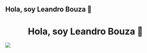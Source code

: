 ## Hola, soy Leandro Bouza 👋

<div align="center">
<h1 align="center">Hola, soy Leandro Bouza 👋</h1>
</div>
<img src="https://leandrobouza.notion.site/image/https%3A%2F%2Fprod-files-secure.s3.us-west-2.amazonaws.com%2Fa9e6f308-ff09-44d3-aac9-c192bf86de08%2F078a14c3-ea16-43e9-b10f-e624af67f2cb%2FBANNER_centrado_chico.jpg?table=block&id=edf5e419-0780-4f21-a206-0361501ec11f&spaceId=a9e6f308-ff09-44d3-aac9-c192bf86de08&width=2000&userId=&cache=v2">
<!--
**JLeandroBouza/JLeandroBouza** is a ✨ _special_ ✨ repository because its `README.md` (this file) appears on your GitHub profile.

Here are some ideas to get you started:

- 🔭 I’m currently working on ...
- 🌱 I’m currently learning ...
- 👯 I’m looking to collaborate on ...
- 🤔 I’m looking for help with ...
- 💬 Ask me about ...
- 📫 How to reach me: ...
- 😄 Pronouns: ...
- ⚡ Fun fact: ...
-->

